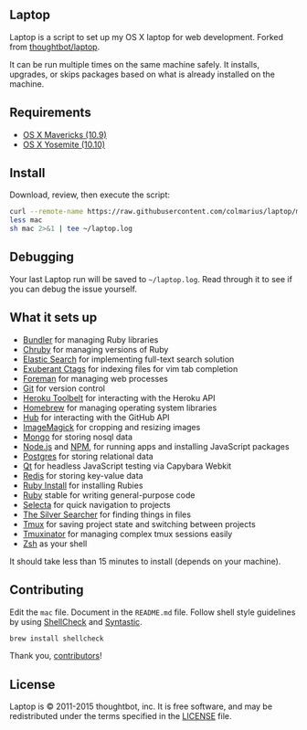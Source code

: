 ## Laptop

Laptop is a script to set up my OS X laptop for web development. Forked from [thoughtbot/laptop](https://github.com/thoughtbot/laptop).

It can be run multiple times on the same machine safely.
It installs, upgrades, or skips packages based on what is already installed on the machine.

## Requirements

* [OS X Mavericks (10.9)](https://itunes.apple.com/us/app/os-x-mavericks/id675248567)
* [OS X Yosemite (10.10)](https://www.apple.com/osx/)

## Install

Download, review, then execute the script:

```sh
curl --remote-name https://raw.githubusercontent.com/colmarius/laptop/master/mac
less mac
sh mac 2>&1 | tee ~/laptop.log
```

## Debugging

Your last Laptop run will be saved to `~/laptop.log`. Read through it to see if
you can debug the issue yourself.

## What it sets up

* [Bundler] for managing Ruby libraries
* [Chruby] for managing versions of Ruby
* [Elastic Search] for implementing full-text search solution
* [Exuberant Ctags] for indexing files for vim tab completion
* [Foreman] for managing web processes
* [Git] for version control
* [Heroku Toolbelt] for interacting with the Heroku API
* [Homebrew] for managing operating system libraries
* [Hub] for interacting with the GitHub API
* [ImageMagick] for cropping and resizing images
* [Mongo] for storing nosql data
* [Node.js] and [NPM], for running apps and installing JavaScript packages
* [Postgres] for storing relational data
* [Qt] for headless JavaScript testing via Capybara Webkit
* [Redis] for storing key-value data
* [Ruby Install] for installing Rubies
* [Ruby] stable for writing general-purpose code
* [Selecta] for quick navigation to projects
* [The Silver Searcher] for finding things in files
* [Tmux] for saving project state and switching between projects
* [Tmuxinator] for managing complex tmux sessions easily
* [Zsh] as your shell

[Bundler]: http://bundler.io/
[Chruby]: https://github.com/postmodern/chruby
[Elastic Search]: https://www.elastic.co/
[Exuberant Ctags]: http://ctags.sourceforge.net/
[Foreman]: https://github.com/ddollar/foreman
[Git]: http://git-scm.com/
[Heroku Toolbelt]: https://toolbelt.heroku.com/
[Homebrew]: http://brew.sh/
[Hub]: https://github.com/github/hub
[ImageMagick]: http://www.imagemagick.org/
[Mongo]: https://www.mongodb.org/
[Node.js]: http://nodejs.org/
[NPM]: https://www.npmjs.org/
[Postgres]: http://www.postgresql.org/
[Qt]: http://qt-project.org/
[Redis]: http://redis.io/
[Ruby Install]: https://github.com/postmodern/ruby-install
[Ruby]: https://www.ruby-lang.org/en/
[Selecta]: https://github.com/garybernhardt/selecta
[The Silver Searcher]: https://github.com/ggreer/the_silver_searcher
[Tmux]: http://tmux.sourceforge.net/
[Tmuxinator]: https://github.com/tmuxinator/tmuxinator
[Zsh]: http://www.zsh.org/

It should take less than 15 minutes to install (depends on your machine).

## Contributing

Edit the `mac` file.
Document in the `README.md` file.
Follow shell style guidelines by using [ShellCheck] and [Syntastic].

```sh
brew install shellcheck
```

[ShellCheck]: http://www.shellcheck.net/about.html
[Syntastic]: https://github.com/scrooloose/syntastic

Thank you, [contributors]!

[contributors]: https://github.com/thoughtbot/laptop/graphs/contributors

## License

Laptop is © 2011-2015 thoughtbot, inc.
It is free software,
and may be redistributed under the terms specified in the [LICENSE] file.

[LICENSE]: LICENSE

